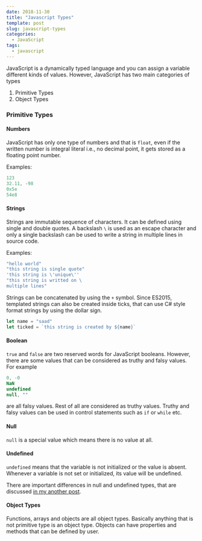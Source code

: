 ```yaml
---
date: 2018-11-30
title: "Javascript Types"
template: post
slug: javascript-types
categories:
  - JavaScript
tags:
  - javascript
---
```


JavaScript is a dynamically typed language and you can assign a variable different kinds of values. However, JavaScript has two main categories of types

1. Primitive Types
1. Object Types

### Primitive Types

#### Numbers

JavaScript has only one type of numbers and that is `float`, even if the written number is integral literal i.e., no decimal point, it gets stored as a floating point number.

Examples:

```javascript
123
32.11, -98
0x5e
54e8
```

#### Strings

Strings are immutable sequence of characters. It can be defined using single and double quotes. A backslash `\` is used as an escape character and only a single backslash can be used to write a string in multiple lines in source code.

Examples:

```javascript
"hello world"
"this string is single quote"
'this string is \'unique\''
"this string is writted on \
multiple lines"
```

Strings can be concatenated by using the `+` symbol. Since ES2015, templated strings can also be created inside ticks, that can use C# style format strings by using the dollar sign.

```javascript
let name = "saad"
let ticked = `this string is created by ${name}`
```

#### Boolean

`true` and `false` are two reserved words for JavaScript booleans. However, there are some values that can be considered as truthy and falsy values. For example

```javascript
0, -0
NaN
undefined
null, ""
```

are all falsy values. Rest of all are considered as truthy values. Truthy and falsy values can be used in control statements such as `if` or `while` etc.

#### Null

`null` is a special value which means there is no value at all.

#### Undefined

`undefined` means that the variable is not initialized or the value is absent. Whenever a variable is not set or initialized, its value will be undefined.

There are important differences in null and undefined types, that are discussed [in my another post](../javascript-null-vs-undefined).

#### Object Types

Functions, arrays and objects are all object types. Basically anything that is not primitive type is an object type. Objects can have properties and methods that can be defined by user.
